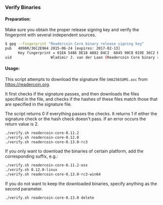 ### Verify Binaries

#### Preparation:

Make sure you obtain the proper release signing key and verify the fingerprint with several independent sources.

```sh
$ gpg --fingerprint "Readercoin Core binary release signing key"
pub   4096R/36C2E964 2015-06-24 [expires: 2017-02-13]
      Key fingerprint = 01EA 5486 DE18 A882 D4C2  6845 90C8 019E 36C2 E964
uid                  Wladimir J. van der Laan (Readercoin Core binary release signing key) <laanwj@gmail.com>
```

#### Usage:

This script attempts to download the signature file `SHA256SUMS.asc` from https://readercoin.org.

It first checks if the signature passes, and then downloads the files specified in the file, and checks if the hashes of these files match those that are specified in the signature file.

The script returns 0 if everything passes the checks. It returns 1 if either the signature check or the hash check doesn't pass. If an error occurs the return value is 2.


```sh
./verify.sh readercoin-core-0.11.2
./verify.sh readercoin-core-0.12.0
./verify.sh readercoin-core-0.13.0-rc3
```

If you only want to download the binaries of certain platform, add the corresponding suffix, e.g.:

```sh
./verify.sh readercoin-core-0.11.2-osx
./verify.sh 0.12.0-linux
./verify.sh readercoin-core-0.13.0-rc3-win64
```

If you do not want to keep the downloaded binaries, specify anything as the second parameter.

```sh
./verify.sh readercoin-core-0.13.0 delete
```
